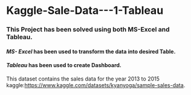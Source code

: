 # Kaggle-Sale-Data---1-Tableau
### This Project has been solved using both MS-Excel and Tableau.
#### _MS- Excel_ has been used to transform the data into desired Table.
#### _Tableau_ has been used to create Dashboard.
This dataset contains the sales data for the year 2013 to 2015 kaggle:https://www.kaggle.com/datasets/kyanyoga/sample-sales-data.
